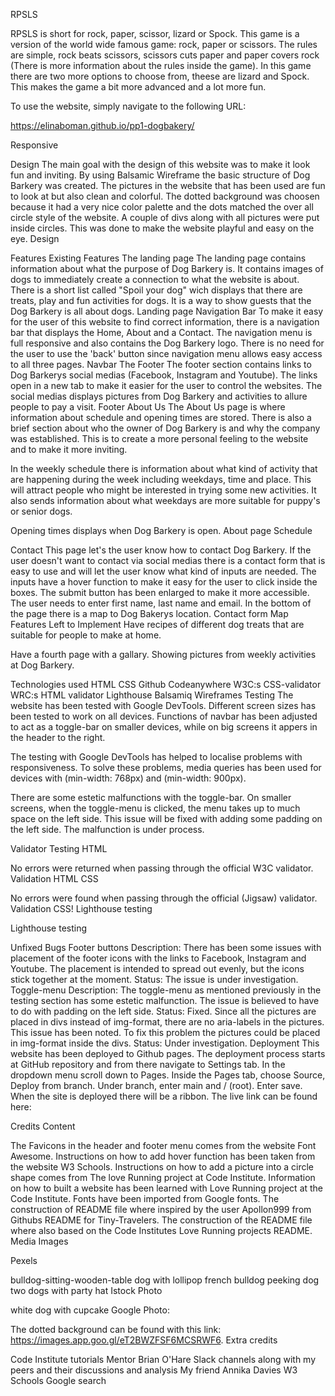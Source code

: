 RPSLS

RPSLS is short for rock, paper, scissor, lizard or Spock. This game is a version of the world wide famous game: rock, paper or scissors. The rules are simple, rock beats scissors, scissors cuts paper and paper covers rock (There is more information about the rules inside the game). In this game there are two more options to choose from, theese are lizard and Spock. This makes the game a bit more advanced and a lot more fun. 

To use the website, simply navigate to the following URL:
<!--change this link--->
<https://elinaboman.github.io/pp1-dogbakery/>

Responsive

Design
The main goal with the design of this website was to make it look fun and inviting. By using Balsamic Wireframe the basic structure of Dog Barkery was created. The pictures in the website that has been used are fun to look at but also clean and colorful. The dotted background was choosen because it had a very nice color palette and the dots matched the over all circle style of the website. A couple of divs along with all pictures were put inside circles. This was done to make the website playful and easy on the eye. Design

Features
Existing Features
The landing page
The landing page contains information about what the purpose of Dog Barkery is. It contains images of dogs to immediately create a connection to what the website is about.
There is a short list called "Spoil your dog" wich displays that there are treats, play and fun activities for dogs. It is a way to show guests that the Dog Barkery is all about dogs. Landing page
Navigation Bar
To make it easy for the user of this website to find correct information, there is a navigation bar that displays the Home, About and a Contact. The navigation menu is full responsive and also contains the Dog Barkery logo. There is no need for the user to use the 'back' button since navigation menu allows easy access to all three pages. Navbar
The Footer
The footer section contains links to Dog Barkerys social medias (Facebook, Instagram and Youtube). The links open in a new tab to make it easier for the user to control the websites.
The social medias displays pictures from Dog Barkery and activities to allure people to pay a visit. Footer
About Us
The About Us page is where information about schedule and opening times are stored. There is also a brief section about who the owner of Dog Barkery is and why the company was established. This is to create a more personal feeling to the website and to make it more inviting.

In the weekly schedule there is information about what kind of activity that are happening during the week including weekdays, time and place. This will attract people who might be interested in trying some new activities. It also sends information about what weekdays are more suitable for puppy's or senior dogs.

Opening times displays when Dog Barkery is open. About page Schedule

Contact
This page let's the user know how to contact Dog Barkery. If the user doesn't want to contact via social medias there is a contact form that is easy to use and will let the user know what kind of inputs are needed. The inputs have a hover function to make it easy for the user to click inside the boxes. The submit button has been enlarged to make it more accessible. The user needs to enter first name, last name and email. In the bottom of the page there is a map to Dog Bakerys location. Contact form Map
Features Left to Implement
Have recipes of different dog treats that are suitable for people to make at home.

Have a fourth page with a gallary. Showing pictures from weekly activities at Dog Barkery.

Technologies used
HTML
CSS
Github
Codeanywhere
W3C:s CSS-validator
WRC:s HTML validator
Lighthouse
Balsamiq Wireframes
Testing
The website has been tested with Google DevTools. Different screen sizes has been tested to work on all devices. Functions of navbar has been adjusted to act as a toggle-bar on smaller devices, while on big screens it appers in the header to the right.

The testing with Google DevTools has helped to localise problems with responsiveness. To solve these problems, media queries has been used for devices with (min-width: 768px) and (min-width: 900px).

There are some estetic malfunctions with the toggle-bar. On smaller screens, when the toggle-menu is clicked, the menu takes up to much space on the left side. This issue will be fixed with adding some padding on the left side. The malfunction is under process.

Validator Testing
HTML

No errors were returned when passing through the official W3C validator. Validation HTML
CSS

No errors were found when passing through the official (Jigsaw) validator. Validation CSS!
Lighthouse testing

Lighthouse testing

Unfixed Bugs
Footer buttons
Description: There has been some issues with placement of the footer icons with the links to Facebook, Instagram and Youtube. The placement is intended to spread out evenly, but the icons stick together at the moment.
Status: The issue is under investigation.
Toggle-menu
Description: The toggle-menu as mentioned previously in the testing section has some estetic malfunction. The issue is believed to have to do with padding on the left side.
Status: Fixed.
Since all the pictures are placed in divs instead of img-format, there are no aria-labels in the pictures. This issue has been noted. To fix this problem the pictures could be placed in img-format inside the divs.
Status: Under investigation.
Deployment
This website has been deployed to Github pages. The deployment process starts at GitHub repository and from there navigate to Settings tab. In the dropdown menu scroll down to Pages. Inside the Pages tab, choose Source, Deploy from branch. Under branch, enter main and / (root). Enter save. When the site is deployed there will be a ribbon. The live link can be found here:

Credits
Content

The Favicons in the header and footer menu comes from the website Font Awesome.
Instructions on how to add hover function has been taken from the website W3 Schools.
Instructions on how to add a picture into a circle shape comes from The love Running project at Code Institute.
Information on how to built a website has been learned with Love Running project at the Code Institute.
Fonts have been imported from Google fonts.
The construction of README file where inspired by the user Apollon999 from Githubs README for Tiny-Travelers. The construction of the README file where also based on the Code Institutes Love Running projects README.
Media Images

Pexels

bulldog-sitting-wooden-table
dog with lollipop
french bulldog
peeking dog
two dogs with party hat
Istock Photo

white dog with cupcake
Google Photo:

The dotted background can be found with this link: <https://images.app.goo.gl/eT2BWZFSF6MCSRWF6>.
Extra credits

Code Institute tutorials
Mentor Brian O'Hare
Slack channels along with my peers and their discussions and analysis
My friend Annika Davies
W3 Schools
Google search
